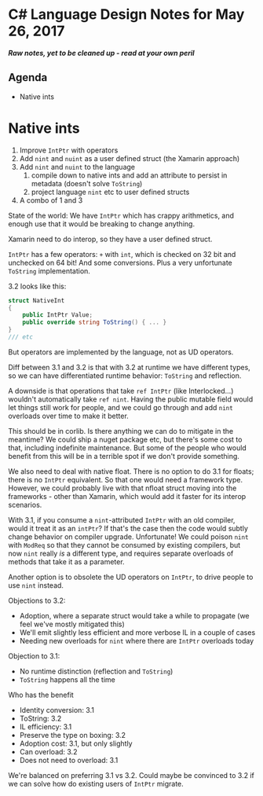 # C# Language Design Notes for May 26, 2017

***Raw notes, yet to be cleaned up - read at your own peril***

## Agenda

- Native ints

# Native ints

1. Improve `IntPtr` with operators
2. Add `nint` and `nuint` as a user defined struct (the Xamarin approach)
3. Add `nint` and `nuint` to the language
	1. compile down to native ints and add an attribute to persist in metadata (doesn't solve `ToString`)
	2. project language `nint` etc to user defined structs
4. A combo of 1 and 3

State of the world: We have `IntPtr` which has crappy arithmetics, and enough use that it would be breaking to change anything.

Xamarin need to do interop, so they have a user defined struct.

`IntPtr` has a few operators: `+` with `int`, which is checked on 32 bit and unchecked on 64 bit! And some conversions. Plus a very unfortunate `ToString` implementation.

3.2 looks like this:

``` c#
struct NativeInt 
{ 
	public IntPtr Value;
	public override string ToString() { ... }
}
/// etc
```

But operators are implemented by the language, not as UD operators.

Diff between 3.1 and 3.2 is that with 3.2 at runtime we have different types, so we can have differentiated runtime behavior: `ToString` and reflection.

A downside is that operations that take `ref IntPtr` (like Interlocked...) wouldn't automatically take `ref nint`. Having the public mutable field would let things still work for people, and we could go through and add `nint` overloads over time to make it better.

This should be in corlib. Is there anything we can do to mitigate in the meantime? We could ship a nuget package etc, but there's some cost to that, including indefinite maintenance. But some of the people who would benefit from this will be in a terrible spot if we don't provide something. 

We also need to deal with native float. There is no option to do 3.1 for floats; there is no `IntPtr` equivalent. So that one would need a framework type. However, we could probably live with that nfloat struct moving into the frameworks - other than Xamarin, which would add it faster for its interop scenarios.

With 3.1, if you consume a `nint`-attributed `IntPtr` with an old compiler, would it treat it as an `intPtr`? If that's the case then the code would subtly change behavior on compiler upgrade. Unfortunate! We could poison `nint` with `ModReq` so that they cannot be consumed by existing compilers, but now `nint` really *is* a different type, and requires separate overloads of methods that take it as a parameter.

Another option is to obsolete the UD operators on `IntPtr`, to drive people to use `nint` instead.




Objections to 3.2:
- Adoption, where a separate struct would take a while to propagate (we feel we've mostly mitigated this)
- We'll emit slightly less efficient and more verbose IL in a couple of cases
- Needing new overloads for `nint` where there are `IntPtr` overloads today

Objection to 3.1:
- No runtime distinction (reflection and `ToString`)
- `ToString` happens all the time

Who has the benefit
- Identity conversion: 3.1
- ToString: 3.2
- IL efficiency: 3.1
- Preserve the type on boxing: 3.2
- Adoption cost: 3.1, but only slightly
- Can overload: 3.2
- Does not need to overload: 3.1

We're balanced on preferring 3.1 vs 3.2. Could maybe be convinced to 3.2 if we can solve how do existing users of `IntPtr` migrate.







